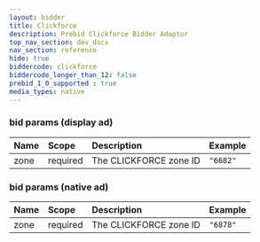 ```yaml
---
layout: bidder
title: Clickforce
description: Prebid Clickforce Bidder Adaptor
top_nav_section: dev_docs
nav_section: reference
hide: true
biddercode: clickforce
biddercode_longer_than_12: false
prebid_1_0_supported : true
media_types: native
---
```


### bid params (display ad)

| Name        | Scope    | Description                                | Example                              |
| :---------- | :------- | :----------------------------------------- | :----------------------------------- |
| zone        | required | The CLICKFORCE zone ID                     | `"6682"`                             |

### bid params (native ad)

| Name        | Scope    | Description                                | Example                              |
| :---------- | :------- | :----------------------------------------- | :----------------------------------- |
| zone        | required | The CLICKFORCE zone ID                     | `"6878"`                             |

